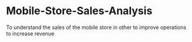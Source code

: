 # Mobile-Store-Sales-Analysis
To understand the sales of the mobile store in other to improve operations to increase revenue
